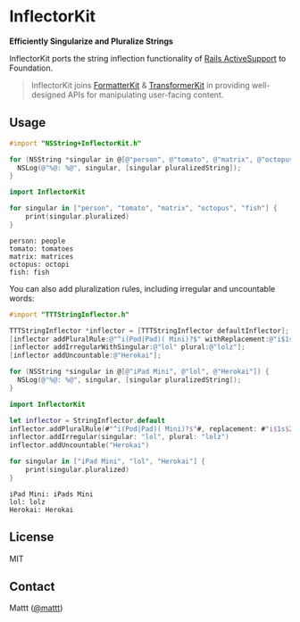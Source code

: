 # InflectorKit

**Efficiently Singularize and Pluralize Strings**

InflectorKit ports the string inflection functionality of [Rails ActiveSupport](https://github.com/rails/rails/blob/master/activesupport/lib/active_support/inflector/inflections.rb) to Foundation.

> InflectorKit joins [FormatterKit](https://github.com/mattt/FormatterKit) & [TransformerKit](https://github.com/mattt/TransformerKit) in providing well-designed APIs for manipulating user-facing content.

## Usage

```objective-c
#import "NSString+InflectorKit.h"

for (NSString *singular in @[@"person", @"tomato", @"matrix", @"octopus", @"fish"]) {
  NSLog(@"%@: %@", singular, [singular pluralizedString]);
}
```

```swift
import InflectorKit

for singular in ["person", "tomato", "matrix", "octopus", "fish"] {
    print(singular.pluralized)
}
```

    person: people
    tomato: tomatoes
    matrix: matrices
    octopus: octopi
    fish: fish

You can also add pluralization rules, including irregular and uncountable words:

```objective-c
#import "TTTStringInflector.h"

TTTStringInflector *inflector = [TTTStringInflector defaultInflector];
[inflector addPluralRule:@"^i(Pod|Pad)( Mini)?$" withReplacement:@"i$1s$2"];
[inflector addIrregularWithSingular:@"lol" plural:@"lolz"];
[inflector addUncountable:@"Herokai"];

for (NSString *singular in @[@"iPad Mini", @"lol", @"Herokai"]) {
  NSLog(@"%@: %@", singular, [singular pluralizedString]);
}
```

```swift
import InflectorKit

let inflector = StringInflector.default
inflector.addPluralRule(#"^i(Pod|Pad)( Mini)?$"#, replacement: #"i$1s$2"#)
inflector.addIrregular(singular: "lol", plural: "lolz")
inflector.addUncountable("Herokai")

for singular in ["iPad Mini", "lol", "Herokai"] {
    print(singular.pluralized)
}
```

    iPad Mini: iPads Mini
    lol: lolz
    Herokai: Herokai

## License

MIT

## Contact

Mattt ([@mattt](https://twitter.com/mattt))
